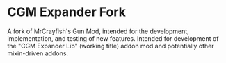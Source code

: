# CGM Expander Fork
A fork of MrCrayfish's Gun Mod, intended for the development, implementation, and testing of new features. Intended for development of the "CGM Expander Lib" (working title) addon mod and potentially other mixin-driven addons.